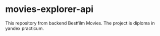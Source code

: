 # movies-explorer-api
This repository from backend Bestfilm Movies. The project is diploma in yandex practicum.
